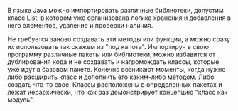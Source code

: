 В языке Java можно импортировать различные библиотеки, допустим класс List, в котором уже организована логика хранения и добавления в него элементов,
удаление и проверки наличия. 

Не требуется заново создавать эти методы или функции, а можно сразу их использовать так скажем из "под капота".
Импортируя в свою программу различные пакеты или библиотеки, можно избавится от дублирования кода и не создавать и нагромождать классы, которые уже идут в базовом пакете.
Конечно возникают моменты, когда нужно либо расширить класс и дополнить его каким-либо методом. Либо создать что-то свое.
Классы расположены в определенных пакетах и лежат иерархически, что как раз демонстрирует концепцию "класс как модуль".